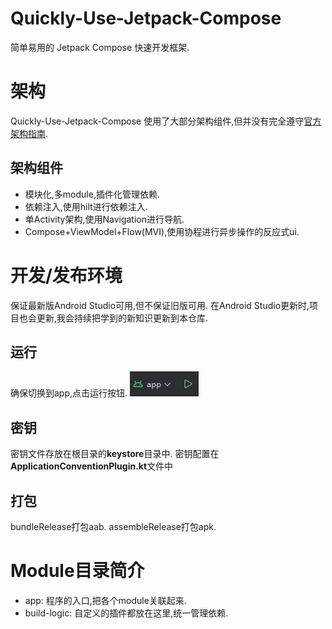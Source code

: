 # Quickly-Use-Jetpack-Compose
简单易用的 Jetpack Compose 快速开发框架.

# 架构
Quickly-Use-Jetpack-Compose 使用了大部分架构组件,但并没有完全遵守[官方架构指南](https://developer.android.com/topic/architecture?hl=zh-cn).
## 架构组件
+ 模块化,多module,插件化管理依赖.
+ 依赖注入,使用hilt进行依赖注入.
+ 单Activity架构,使用Navigation进行导航.
+ Compose+ViewModel+Flow(MVI),使用协程进行异步操作的反应式ui.

# 开发/发布环境
保证最新版Android Studio可用,但不保证旧版可用.
在Android Studio更新时,项目也会更新,我会持续把学到的新知识更新到本仓库.
## 运行
确保切换到app,点击运行按钮.
![Run App](docs/images/RunApp.png)
## 密钥
密钥文件存放在根目录的**keystore**目录中.
密钥配置在**ApplicationConventionPlugin.kt**文件中
## 打包
bundleRelease打包aab.
assembleRelease打包apk.

# Module目录简介
+ app: 程序的入口,把各个module关联起来.
+ build-logic: 自定义的插件都放在这里,统一管理依赖.